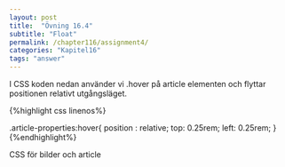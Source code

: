 ```yaml
---
layout: post
title:  "Övning 16.4"
subtitle: "Float"
permalink: /chapter116/assignment4/
categories: "Kapitel16"
tags: "answer"
---
```

I CSS koden nedan använder vi .hover på article elementen och flyttar positionen relativt utgångsläget.

{%highlight css linenos%}

.article-properties:hover{
  position : relative;
  top: 0.25rem;
  left: 0.25rem;
}
{%endhighlight%}
<figcaption>CSS för bilder och article</figcaption>
